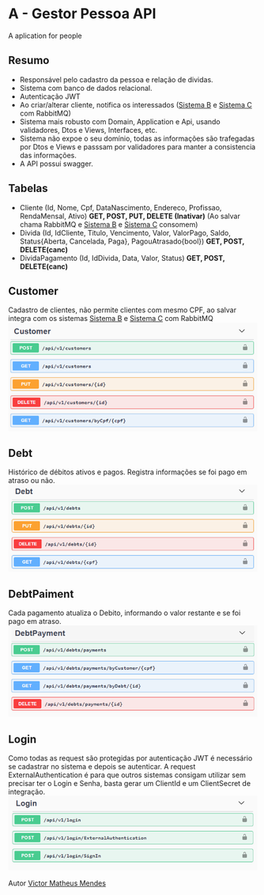 # A - Gestor Pessoa API
A aplication for people

## Resumo
- Responsável pelo cadastro da pessoa e relação de dividas. 
- Sistema com banco de dados relacional. 
- Autenticação JWT 
- Ao criar/alterar cliente, notifica os interessados ([Sistema B](https://github.com/IVictorinoI/BGestorRendaBem/) e [Sistema C](https://github.com/IVictorinoI/CExtrato/) com RabbitMQ) 
- Sistema mais robusto com Domain, Application e Api, usando validadores, Dtos e Views, Interfaces, etc. 
- Sistema não expoe o seu domínio, todas as informações são trafegadas por Dtos e Views e passsam por validadores para manter a consistencia das informações.
- A API possui swagger.


## Tabelas
- Cliente (Id, Nome, Cpf, DataNascimento, Endereco, Profissao, RendaMensal, Ativo) **GET, POST, PUT, DELETE (Inativar)** (Ao salvar chama RabbitMQ e [Sistema B](https://github.com/IVictorinoI/BGestorRendaBem/) e [Sistema C](https://github.com/IVictorinoI/CExtrato/) consomem) 
- Divida (Id, IdCliente, Titulo, Vencimento, Valor, ValorPago, Saldo, Status{Aberta, Cancelada, Paga}, PagouAtrasado{bool}) **GET, POST, DELETE(canc)** 
- DividaPagamento (Id, IdDivida, Data, Valor, Status) **GET, POST, DELETE(canc)** 


## Customer
Cadastro de clientes, não permite clientes com mesmo CPF, ao salvar integra com os sistemas [Sistema B](https://github.com/IVictorinoI/BGestorRendaBem/) e [Sistema C](https://github.com/IVictorinoI/CExtrato/) com RabbitMQ
![Customer](https://github.com/IVictorinoI/AGestorPessoa/blob/main/Imagens/customer.PNG)

## Debt
Histórico de débitos ativos e pagos. Registra informações se foi pago em atraso ou não.
![Debt](https://github.com/IVictorinoI/AGestorPessoa/blob/main/Imagens/debt.PNG)

## DebtPaiment
Cada pagamento atualiza o Debito, informando o valor restante e se foi pago em atraso.
![DebtPaiment](https://github.com/IVictorinoI/AGestorPessoa/blob/main/Imagens/debtPaiment.PNG)

## Login
Como todas as request são protegidas por autenticação JWT é necessário se cadastrar no sistema e depois se autenticar.
A request ExternalAuthentication é para que outros sistemas consigam utilizar sem precisar ter o Login e Senha, basta gerar um ClientId e um ClientSecret de integração.
![Login](https://github.com/IVictorinoI/AGestorPessoa/blob/main/Imagens/login.PNG)


Autor [Victor Matheus Mendes](https://github.com/IVictorinoI/)